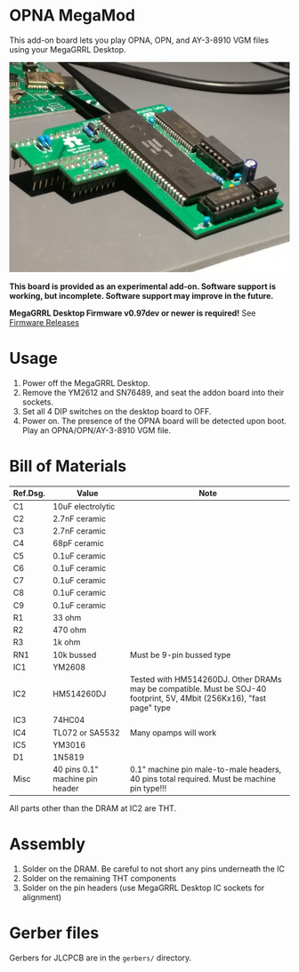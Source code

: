 # OPNA MegaMod
This add-on board lets you play OPNA, OPN, and AY-3-8910 VGM files using your MegaGRRL Desktop.

![](<images/unit.jpg>)

**This board is provided as an experimental add-on. Software support is working, but incomplete. Software support may improve in the future.**

**MegaGRRL Desktop Firmware v0.97dev or newer is required!** See [Firmware Releases](https://git.agiri.ninja/natalie/megagrrl/-/releases)

# Usage
1. Power off the MegaGRRL Desktop.
2. Remove the YM2612 and SN76489, and seat the addon board into their sockets.
3. Set all 4 DIP switches on the desktop board to OFF.
4. Power on. The presence of the OPNA board will be detected upon boot. Play an OPNA/OPN/AY-3-8910 VGM file.

# Bill of Materials
| Ref.Dsg. | Value | Note |
| -------- | ----- | ---- |
| C1 | 10uF electrolytic |
| C2 | 2.7nF ceramic |
| C3 | 2.7nF ceramic |
| C4 | 68pF ceramic |
| C5 | 0.1uF ceramic |
| C6 | 0.1uF ceramic |
| C7 | 0.1uF ceramic |
| C8 | 0.1uF ceramic |
| C9 | 0.1uF ceramic |
| R1 | 33 ohm |
| R2 | 470 ohm |
| R3 | 1k ohm |
| RN1 | 10k bussed | Must be 9-pin bussed type |
| IC1 | YM2608 |
| IC2 | HM514260DJ | Tested with HM514260DJ. Other DRAMs may be compatible. Must be SOJ-40 footprint, 5V, 4Mbit (256Kx16), "fast page" type |
| IC3 | 74HC04 |
| IC4 | TL072 or SA5532 | Many opamps will work |
| IC5 | YM3016 |
| D1 | 1N5819 |
| Misc | 40 pins 0.1" machine pin header | 0.1" machine pin male-to-male headers, 40 pins total required. Must be machine pin type!!! |

All parts other than the DRAM at IC2 are THT.

# Assembly
1. Solder on the DRAM. Be careful to not short any pins underneath the IC
2. Solder on the remaining THT components
3. Solder on the pin headers (use MegaGRRL Desktop IC sockets for alignment)

# Gerber files
Gerbers for JLCPCB are in the `gerbers/` directory.
